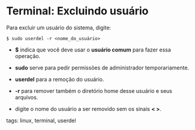 # Terminal: Excluindo usuário


Para excluir um usuário do sistema, digite:

```
$ sudo userdel -r <nome_do_usuário>
```

- **$** indica que você deve usar o **usuário comum** para fazer essa operação.

- **sudo** serve para pedir permissões de administrador temporariamente.

- **userdel** para a remoção do usuário.

- **-r** para remover também o diretório home desse usuário e seus arquivos.

- digite o nome do usuário a ser removido sem os sinais **< >**.

tags: linux, terminal, userdel
